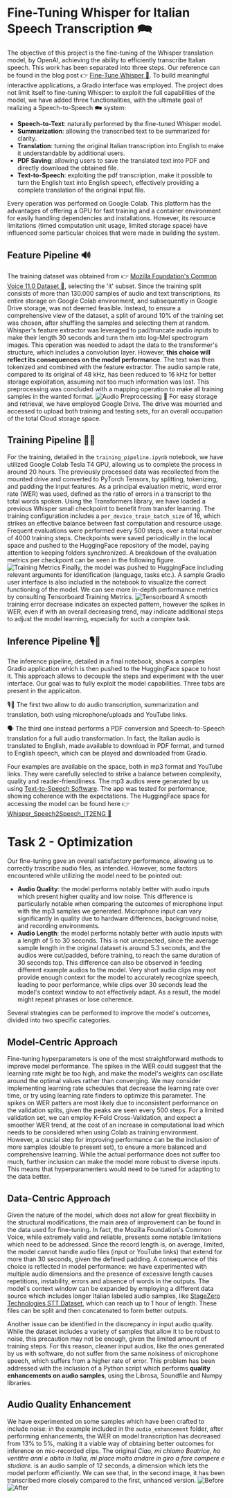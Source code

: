 # Fine-Tuning Whisper for Italian Speech Transcription 🗪
The objective of this project is the fine-tuning of the Whisper translation model, by OpenAI, achieving the ability to efficiently transcribe Italian speech. This work has been separated into three steps.
Our reference can be found in the blog post 👉 [Fine-Tune Whisper 🤗](https://huggingface.co/blog/fine-tune-whisper). To build meaningful interactive applications, a Gradio interface was employed. 
The project does not limit itself to fine-tuning Whisper: to exploit the full capabilities of the model, we have added three functionalities, with the ultimate goal of realizing a 
Speech-to-Speech 🗪 system:
- **Speech-to-Text**: naturally performed by the fine-tuned Whisper model.
- **Summarization**: allowing the transcribed text to be summarized for clarity.
- **Translation**: turning the original Italian transcription into English to make it understandable by additional users.
- **PDF Saving**: allowing users to save the translated text into PDF and directly download the obtained file.
- **Text-to-Speech**: exploiting the pdf transcription, make it possible to turn the English text into English speech, effectively providing a complete translation of the original input file.

Every operation was performed on Google Colab. This platform has the advantages of offering a GPU for fast training and a container environment for easily handling dependencies and installations. However, its resource limitations (timed computation unit usage, limited storage space) have influenced some particular choices that were made in building the system.

## Feature Pipeline 🔊
The training dataset was obtained from 👉 [Mozilla Foundation's Common Voice 11.0 Dataset 🤗](https://huggingface.co/datasets/mozilla-foundation/common_voice_11_0/viewer/it), selecting the 'it' subset. Since the training split consists of more than 130.000 samples of audio and text transcriptions, its entire storage on Google Colab environment, and subsequently in Google Drive storage, was not deemed feasible. Instead, to ensure a comprehensive view of the dataset, a split of around 10% of the training set was chosen, after shuffling the samples and selecting them at random.
Whisper's feature extractor was leveraged to pad/truncate audio inputs to make their length 30 seconds and turn them into log-Mel spectrogram images. This operation was needed to adapt the data to the transformer's structure, which includes a convolution layer. However, **this choice will reflect its consequences on the model performance**. The text was then tokenized and combined with the feature extractor.
The audio sample rate, compared to its original of 48 kHz, has been reduced to 16 kHz for better storage exploitation, assuming not too much information was lost.
This preprocessing was concluded with a mapping operation to make all training samples in the wanted format. 
![Audio Preprocessing](img/afe.png)
💾 For easy storage and retrieval, we have employed Google Drive. The drive was mounted and accessed to upload both training and testing sets, for an overall occupation of the total Cloud storage space.

## Training Pipeline 🏋️‍♂️
For the training, detailed in the `training_pipeline.ipynb` notebook, we have utilized Google Colab Tesla T4 GPU, allowing us to complete the process in around 20 hours. The previously processed data was recollected from the mounted drive and converted to PyTorch Tensors, by splitting, tokenizing, and padding the input features. As a principal evaluation metric, word error rate (WER) was used, defined as the ratio of errors in a transcript to the total words spoken. Using the Transformers library, we have loaded a previous Whisper small checkpoint to benefit from transfer learning. The training configuration includes a `per_device_train_batch_size` of 16, which strikes an effective balance between fast computation and resource usage. Frequent evaluations were performed every 500 steps, over a total number of 4000 training steps. Checkpoints were saved periodically in the local space and pushed to the HuggingFace repository of the model, paying attention to keeping folders synchronized. A breakdown of the evaluation metrics per checkpoint can be seen in the following figure.
![Training Metrics](img/tm.png)
Finally, the model was pushed to HuggingFace including relevant arguments for identification (language, tasks etc.). A sample Gradio user interface is also included in the notebook to visualize the correct functioning of the model.
We can see more in-depth performance metrics by consulting Tensorboard Training Metrics. 
![Tensorboard](img/tensor.png) A smooth training error decrease indicates an expected pattern, however the spikes in WER, even if with an overall decreasing trend, may indicate additional steps to adjust the model learning, especially for such a complex task.

## Inference Pipeline 🎙️📝
The inference pipeline, detailed in a final notebook, shows a complex Gradio application which is then pushed to the HuggingFace space to host it. This approach allows to decouple the steps and experiment with the user interface. Our goal was to fully exploit the model capabilities. Three tabs are present in the applicaiton. 

🎙️📝 The first two allow to do audio transcription, summarization and translation, both using microphone/uploads and YouTube links. 

🗣 The third one instead performs a PDF conversion and Speech-to-Speech translation for a full audio transformation. In fact, the Italian audio is translated to English, made available to download in PDF format, and turned to English speech, which can be played and downloaded from Gradio. 

Four examples are available on the space, both in mp3 format and YouTube links. They were carefully selected to strike a balance between complexity, quality and reader-friendliness. The mp3 audios were generated by us using [Text-to-Speech Software](https://ttsmaker.com/).
The app was tested for performance, showing coherence with the expectations.
The HuggingFace space for accessing the model can be found here 👉 [Whisper_Speech2Speech_IT2ENG 🤗](https://huggingface.co/spaces/SaladSlayer00/Whisper_Speech2Speech_IT2ENG)

# Task 2 - Optimization
Our fine-tuning gave an overall satisfactory performance, allowing us to correctly trascribe audio files, as intended. However, some factors encountered while utilizing the model need to be pointed out:
- **Audio Quality**: the model performs notably better with audio inputs which present higher quality and low noise. This difference is particularly notable when comparing the outcomes of microphone input with the mp3 samples we generated. Microphone input can vary significantly in quality due to hardware differences, background noise, and recording environments.
- **Audio Length**: the model performs notably better with audio inputs with a length of 5 to 30 seconds. This is not unexpected, since the average sample length in the original dataset is around 5.3 seconds, and the audios were cut/padded, before training, to reach the same duration of 30 seconds top. This difference can also be observed in feeding different example audios to the model. Very short audio clips may not provide enough context for the model to accurately recognize speech, leading to poor performance, while clips over 30 seconds lead the model's context window to not effectively adapt. As a result, the model might repeat phrases or lose coherence.

Several strategies can be performed to improve the model's outcomes, divided into two specific categories.

## Model-Centric Approach
Fine-tuning hyperparameters is one of the most straightforward methods to improve model performance. The spikes in the WER could suggest that the learning rate might be too high, and make the model's weights can oscillate around the optimal values rather than converging. We may consider implementing learning rate schedules that decrease the learning rate over time, or try using learning rate finders to optimize this parameter. The spikes on WER patters are most likely due to inconsistent performance on the validation splits, given the peaks are seen every 500 steps. For a limited validation set, we can employ K-Fold Cross-Validation, and expect a smoother WER trend, at the cost of an increase in computational load which needs to be considered when using Colab as training environment. However, a crucial step for improving performance can be the inclusion of more samples (double te present set), to ensure a more balanced and comprehensive learning. While the actual performance does not suffer too much, further inclusion can make the model more robust to diverse inputs. This means that hyperparamenters would need to be tuned for adapting to the data better.  

## Data-Centric Approach
Given the nature of the model, which does not allow for great flexibility in the structural modifications, the main area of improvement can be found in the data used for fine-tuning. In fact, the Mozilla Foundation's Common Voice, while extremely valid and reliable, presents some notable limitations which need to be addressed. Since the record length is, on average, limited, the model cannot handle audio files (input or YouTube links) that extend for more than 30 seconds, given the defined padding. A consequence of this choice is reflected in model performance: we have experimented with multiple audio dimensions and the presence of excessive length causes repetitions, instability, errors and absence of words in the outputs. The model's context window can be expanded by employing a different data source which includes longer Italian labeled audio samples, like 
[StageZero Technologies STT Dataset](https://stagezero.ai/italian-speech-recognition-dataset/), which can reach up to 1 hour of length. These files can be split and then concatenated to form better outputs. 

Another issue can be identified in the discrepancy in input audio quality. While the dataset includes a variety of samples that allow it to be robust to noise, this precaution may not be enough, given the limited amount of training steps. For this reason, cleaner input audios, like the ones generated by us with software, do not suffer from the same noisiness of microphone speech, which suffers from a higher rate of error. This problem has been addressed with the inclusion of a Python script which performs **quality enhancements on audio samples**, using the Librosa, Soundfile and Numpy libraries. 

## Audio Quality Enhancement
We have experimented on some samples which have been crafted to include noise: in the example included in the `audio_enhancement` folder, after performing enhancements, the WER on model transcription has decreased from 13% to 5%, making it a viable way of obtaining better outcomes for inference on mic-recorded clips.
The original *Ciao, mi chiamo Beatrice, ho ventitre anni e abito in Italia, mi piace molto andare in giro a fare compere e studiare.* is an audio sample of 12 seconds, a dimension which lets the model perform efficiently. We can see that, in the second image, it has been transcribed more closely compared to the first, unhanced version.
![Before](audio_enhancement/before_proc.png)
![After](audio_enhancement/after_proc.png)
